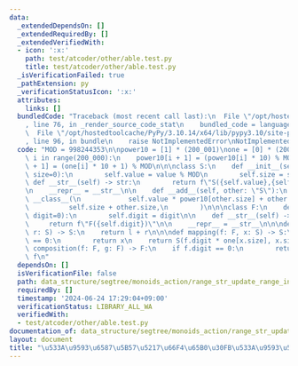 ```yaml
---
data:
  _extendedDependsOn: []
  _extendedRequiredBy: []
  _extendedVerifiedWith:
  - icon: ':x:'
    path: test/atcoder/other/able.test.py
    title: test/atcoder/other/able.test.py
  _isVerificationFailed: true
  _pathExtension: py
  _verificationStatusIcon: ':x:'
  attributes:
    links: []
  bundledCode: "Traceback (most recent call last):\n  File \"/opt/hostedtoolcache/PyPy/3.10.14/x64/lib/pypy3.10/site-packages/onlinejudge_verify/documentation/build.py\"\
    , line 76, in _render_source_code_stat\n    bundled_code = language.bundle(\n\
    \  File \"/opt/hostedtoolcache/PyPy/3.10.14/x64/lib/pypy3.10/site-packages/onlinejudge_verify/languages/python.py\"\
    , line 96, in bundle\n    raise NotImplementedError\nNotImplementedError\n"
  code: "MOD = 998244353\n\npower10 = [1] * (200_001)\none = [0] * (200_001)\nfor\
    \ i in range(200_000):\n    power10[i + 1] = (power10[i] * 10) % MOD\n    one[i\
    \ + 1] = (one[i] * 10 + 1) % MOD\n\n\nclass S:\n    def __init__(self, value=0,\
    \ size=0):\n        self.value = value % MOD\n        self.size = size\n\n   \
    \ def __str__(self) -> str:\n        return f\"S({self.value},{self.size})\"\n\
    \n    __repr__ = __str__\n\n    def __add__(self, other: \"S\"):\n        return\
    \ __class__(\n            self.value * power10[other.size] + other.value,\n  \
    \          self.size + other.size,\n        )\n\n\nclass F:\n    def __init__(self,\
    \ digit=0):\n        self.digit = digit\n\n    def __str__(self) -> str:\n   \
    \     return f\"F({self.digit})\"\n\n    __repr__ = __str__\n\n\ndef op(l: S,\
    \ r: S) -> S:\n    return l + r\n\n\ndef mapping(f: F, x: S) -> S:\n    if f.digit\
    \ == 0:\n        return x\n    return S(f.digit * one[x.size], x.size)\n\n\ndef\
    \ composition(f: F, g: F) -> F:\n    if f.digit == 0:\n        return g\n    return\
    \ f\n"
  dependsOn: []
  isVerificationFile: false
  path: data_structure/segtree/monoids_action/range_str_update_range_int_sum.py
  requiredBy: []
  timestamp: '2024-06-24 17:29:04+09:00'
  verificationStatus: LIBRARY_ALL_WA
  verifiedWith:
  - test/atcoder/other/able.test.py
documentation_of: data_structure/segtree/monoids_action/range_str_update_range_int_sum.py
layout: document
title: "\u533A\u9593\u6587\u5B57\u5217\u66F4\u65B0\u30FB\u533A\u9593\u548C"
---
```

